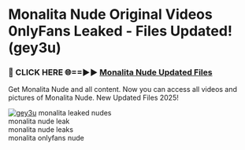 # Monalita Nude Original Videos 0nlyFans Leaked - Files Updated! (gey3u)

<h3>🔴 CLICK HERE 🌐==►► <a href="https://tinyurl.com/4mcuefdz" rel="nofollow">Monalita Nude Updated Files</a></h3>

Get Monalita Nude and all content. Now you can access all videos and pictures of Monalita Nude. New Updated Files 2025!

[![gey3u](https://i.imgur.com/StAQSOY.gif)](https://tinyurl.com/4mcuefdz)
monalita leaked nudes<br>
monalita nude leak<br>
monalita nude leaks<br>
monalita onlyfans nude